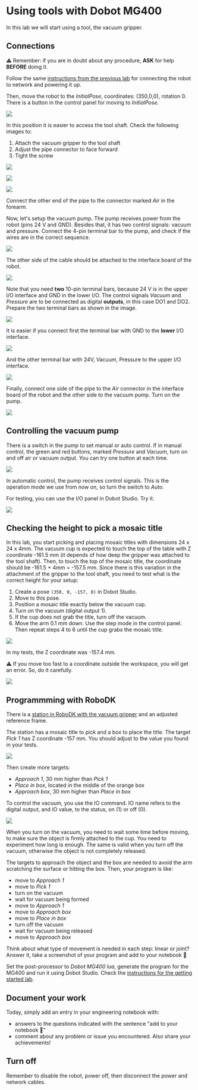 # Using tools with Dobot MG400

In this lab we will start using a tool, the vacuum gripper.

## Connections

:warning: Remember: if you are in doubt about any procedure, **ASK** for help **BEFORE** doing it.

Follow the same [instructions from the previous lab](https://github.com/fspacheco/robot-program/blob/main/DobotStudio/lab-getting-started-mg400.md) for connecting the robot to network and powering it up.

Then, move the robot to the _InitialPose_, coordinates: (350,0,0), rotation 0. There is a button in the control panel for moving to _InitialPose_.

![](img/dobot-mg400-tools/button-move-initial-pose.svg)

In this position it is easier to access the tool shaft. Check the following images to:

1. Attach the vacuum gripper to the tool shaft
2. Adjust the pipe connector to face forward
3. Tight the screw

![](img/dobot-mg400-tools/attach-vacuum-gripper-to-tool-shaft.jpg)

![](img/dobot-mg400-tools/adjust-position-pipe.jpg)

![](img/dobot-mg400-tools/tight-screw.jpg)

Connect the other end of the pipe to the connector marked _Air_ in the forearm.

Now, let's setup the vacuum pump. The pump receives power from the robot (pins 24 V and GND). Besides that, it has two control signals: vacuum and pressure. Connect the 4-pin terminal bar to the pump, and check if the wires are in the correct sequence.

![](img/dobot-mg400-tools/vacuum-pump-cable-connection.jpg)

The other side of the cable should be attached to the interface board of the robot.

![](img/dobot-mg400-tools/interface-board.svg)

Note that you need **two** 10-pin terminal bars, because 24 V is in the upper I/O interface and GND in the lower I/O. The control signals _Vacuum_ and _Pressure_ are to be connected as digital **outputs**, in this case DO1 and DO2. Prepare the two terminal bars as shown in the image.

![](img/dobot-mg400-tools/electrical-connections-robot-to-vacuum-pump.jpg)

It is easier if you connect first the terminal bar with GND to the **lower** I/O interface.

![](img/dobot-mg400-tools/connector2-gnd.jpg)

And the other terminal bar with 24V, Vacuum, Pressure to the upper I/O interface.

![](img/dobot-mg400-tools/connector1-power-vacuum-pressure.jpg)

Finally, connect one side of the pipe to the _Air_ connector in the interface board of the robot and the other side to the vacuum pump. Turn on the pump.

![](img/dobot-mg400-tools/view-vacuum-pump-ready.jpg)

## Controlling the vacuum pump

There is a switch in the pump to set manual or auto control. If in manual control, the green and red buttons, marked _Pressure_ and _Vacuum_, turn on and off air or vacuum output. You can try one button at each time.

![](img/dobot-mg400-tools/vacuum-pump-frontal.jpg)

In automatic control, the pump receives control signals. This is the operation mode we use from now on, so turn the switch to _Auto_.

For testing, you can use the I/O panel in Dobot Studio. Try it.

![](img/dobot-mg400-tools/IO-panel.svg)

## Checking the height to pick a mosaic title

In this lab, you start picking and placing mosaic titles with dimensions 24 x 24 x 4mm. The vacuum cup is expected to touch the top of the table with Z coordinate -161.5 mm (it depends of how deep the gripper was attached to the tool shaft). Then, to touch the top of the mosaic title, the coordinate should be -161.5 + 4mm = -157.5 mm. Since there is this variation in the attachment of the gripper to the tool shaft, you need to test what is the correct height for your setup:

1. Create a pose ```(350, 0, -157, 0)``` in Dobot Studio.
2. Move to this pose.
3. Position a mosaic title exactly below the vacuum cup.
4. Turn on the vacuum (digital output 1).
5. If the cup does not grab the title, turn off the vacuum.
6. Move the arm 0.1 mm down. Use the step mode in the control panel. Then repeat steps 4 to 6 until the cup grabs the mosaic title.

![](img/dobot-mg400-tools/step-mode.svg)

In my tests, the Z coordinate was -157.4 mm.

:warning: If you move too fast to a coordinate outside the workspace, you will get an error. So, do it carefully.

![](img/dobot-mg400-tools/error-movement-out-workspace.jpg)

## Programmming with RoboDK

There is a [station in RoboDK with the vacuum gripper](https://github.com/fspacheco/robot-program/blob/main/RoboDK/box/suction-cup/HAMK_Vacuum_gripper_MG400.rdk) and an adjusted reference frame.

The station has a mosaic title to pick and a box to place the title. The target _Pick 1_ has Z coordinate -157 mm. You should adjust to the value you found in your tests.

![](img/dobot-mg400-tools/pick-coordinates-robodk.png)

Then create more targets:
- _Approach 1_, 30 mm higher than _Pick 1_
- _Place in box_, located in the middle of the orange box
- _Approach box_, 30 mm higher than _Place in box_

To control the vacuum, you use the IO command. IO name refers to the digital output, and IO value, to the status, on (1) or off (0).

![](img/dobot-mg400-tools/IO-command-robodk.png)

When you turn on the vacuum, you need to wait some time before moving, to make sure the object is firmly attached to the cup. You need to experiment how long is enough. The same is valid when you turn off the vacuum, otherwise the object is not completely released.

The targets to approach the object and the box are needed to avoid the arm scratching the surface or hitting the box. Then, your program is like:

- move to _Approach 1_
- move to _Pick 1_
- turn on the vacuum
- wait for vacuum being formed
- move to _Approach 1_
- move to _Approach box_
- move to _Place in box_
- turn off the vacuum
- wait for vacuum being released
- move to _Approach box_

Think about what type of movement is needed in each step: linear or joint?
Answer it, take a screenshot of your program and add to your notebook :notebook:

Set the post-processor to _Dobot MG400 lua_, generate the program for the MG400 and run it using Dobot Studio. Check the [instructions for the getting started lab](https://github.com/fspacheco/robot-program/blob/main/DobotStudio/lab-getting-started-mg400.md#robodk-and-mg400).

## Document your work

Today, simply add an entry in your engineering notebook with:
- answers to the questions indicated with the sentence "add to your notebook :notebook:"
- comment about any problem or issue you encountered. Also share your achievements!

## Turn off

Remember to disable the robot, power off, then disconnect the power and network cables.